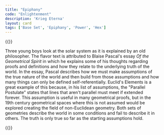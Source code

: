 ```yaml
---
title: "Epiphany"
code: "Enlightenment"
description: 'Krieg Eterna'
layout: card
tags: ['Base Set', 'Epiphany', 'Power', 'Hex']
---
```

{{<card-detail-page title="Enlightenment" artwork="The Orrery of Lutzen by Joseph Wright of Derby (1766)"  attr="Blaise Pascal">}}
<p>
Three young boys look at the solar system as it is explained by an old philosopher. The flavor text is attributed to Blaise Pascal's essay <i>Of the Geometrical Spirit</i> in which he explains some of his thoughts regarding proofs and definitions and how they relate to the underlying truth of the world. In the essay, Pascal describes how we must make assumptions of the true nature of the world and then build from those assumptions and how many things can only be defined self-referentially. Euclid's Elements is a great example of this because, in his list of assumptions, the "Parallel Postulate" states that lines that aren't parallel must meet if extended forever. This assumption is useful in many geometrical proofs, but in the 19th century geometrical spaces where this is not assumed would be explored creating the field of non-Euclidean geometry. Both sets of geometries describe the world in some conditions and fail to describe it in others. The truth is only true so far as the starting assumptions hold.
</p>
{{</card-detail-page>}}